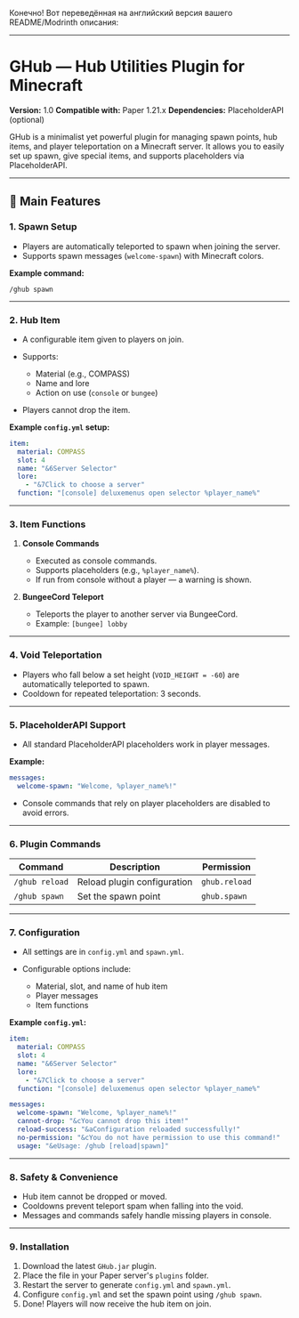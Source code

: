 Конечно! Вот переведённая на английский версия вашего README/Modrinth описания:

---

# GHub — Hub Utilities Plugin for Minecraft

**Version:** 1.0
**Compatible with:** Paper 1.21.x
**Dependencies:** PlaceholderAPI (optional)

GHub is a minimalist yet powerful plugin for managing spawn points, hub items, and player teleportation on a Minecraft server. It allows you to easily set up spawn, give special items, and supports placeholders via PlaceholderAPI.

---

## 🌟 Main Features

### 1. Spawn Setup

* Players are automatically teleported to spawn when joining the server.
* Supports spawn messages (`welcome-spawn`) with Minecraft colors.

**Example command:**

```
/ghub spawn
```

---

### 2. Hub Item

* A configurable item given to players on join.
* Supports:

  * Material (e.g., COMPASS)
  * Name and lore
  * Action on use (`console` or `bungee`)
* Players cannot drop the item.

**Example `config.yml` setup:**

```yaml
item:
  material: COMPASS
  slot: 4
  name: "&6Server Selector"
  lore:
    - "&7Click to choose a server"
  function: "[console] deluxemenus open selector %player_name%"
```

---

### 3. Item Functions

1. **Console Commands**

   * Executed as console commands.
   * Supports placeholders (e.g., `%player_name%`).
   * If run from console without a player — a warning is shown.

2. **BungeeCord Teleport**

   * Teleports the player to another server via BungeeCord.
   * Example: `[bungee] lobby`

---

### 4. Void Teleportation

* Players who fall below a set height (`VOID_HEIGHT = -60`) are automatically teleported to spawn.
* Cooldown for repeated teleportation: 3 seconds.

---

### 5. PlaceholderAPI Support

* All standard PlaceholderAPI placeholders work in player messages.

**Example:**

```yaml
messages:
  welcome-spawn: "Welcome, %player_name%!"
```

* Console commands that rely on player placeholders are disabled to avoid errors.

---

### 6. Plugin Commands

| Command        | Description                 | Permission    |
| -------------- | --------------------------- | ------------- |
| `/ghub reload` | Reload plugin configuration | `ghub.reload` |
| `/ghub spawn`  | Set the spawn point         | `ghub.spawn`  |

---

### 7. Configuration

* All settings are in `config.yml` and `spawn.yml`.
* Configurable options include:

  * Material, slot, and name of hub item
  * Player messages
  * Item functions

**Example `config.yml`:**

```yaml
item:
  material: COMPASS
  slot: 4
  name: "&6Server Selector"
  lore:
    - "&7Click to choose a server"
  function: "[console] deluxemenus open selector %player_name%"

messages:
  welcome-spawn: "Welcome, %player_name%!"
  cannot-drop: "&cYou cannot drop this item!"
  reload-success: "&aConfiguration reloaded successfully!"
  no-permission: "&cYou do not have permission to use this command!"
  usage: "&eUsage: /ghub [reload|spawn]"
```

---

### 8. Safety & Convenience

* Hub item cannot be dropped or moved.
* Cooldowns prevent teleport spam when falling into the void.
* Messages and commands safely handle missing players in console.

---

### 9. Installation

1. Download the latest `GHub.jar` plugin.
2. Place the file in your Paper server's `plugins` folder.
3. Restart the server to generate `config.yml` and `spawn.yml`.
4. Configure `config.yml` and set the spawn point using `/ghub spawn`.
5. Done! Players will now receive the hub item on join.
